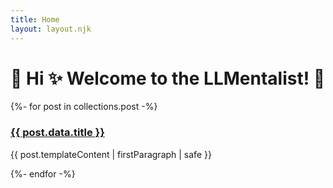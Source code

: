 ```yaml
---
title: Home
layout: layout.njk
---
```


<h1>👋 Hi ✨ Welcome to the LLMentalist! 📝</h1>
<div class="post-list">
{%- for post in collections.post -%}
  <div class="mb-4 post-preview p-3 rounded shadow-sm bg-white">
    <h3><a href="{{ post.url }}">{{ post.data.title }}</a></h3>
    <p>{{ post.templateContent | firstParagraph | safe }}</p>
  </div>
{%- endfor -%}
</div>
